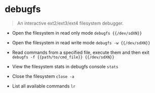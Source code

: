 # debugfs
> An interactive ext2/ext3/ext4 filesystem debugger.

- Open the filesystem in read only mode
`debugfs {{/dev/sdXN}}`

- Open the filesystem in read write mode
`debugfs -w {{/dev/sdXN}}`

- Read commands from a specified file, execute them and then exit
`debugfs -f {{path/to/cmd_file}} {{/dev/sdXN}}`

- View the filesystem stats in debugfs console
`stats`

- Close the filesystem
`close -a`

- List all available commands
`lr`
